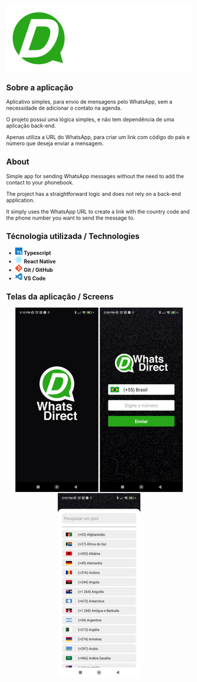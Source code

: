 <img align="center" src="https://raw.githubusercontent.com/rewerp/whatsDirect/07ec2095c72b9ddd3101f2de05bb5680e03e842b/src/assets/images/logoMain.svg" title="Whats Direct" />

## Sobre a aplicação

Aplicativo simples, para envio de mensagens pelo WhatsApp, sem a necessidade de adicionar o contato na agenda.

O projeto possuí uma lógica simples, e não tem dependência de uma aplicação back-end.

Apenas utiliza a URL do WhatsApp, para criar um link com código do país e número que deseja enviar a mensagem.

## About

Simple app for sending WhatsApp messages without the need to add the contact to your phonebook.

The project has a straightforward logic and does not rely on a back-end application.

It simply uses the WhatsApp URL to create a link with the country code and the phone number you want to send the message to.

## Técnologia utilizada / Technologies

* <img alt="Typescript" title="Typescript" height="20" width="20" src="https://raw.githubusercontent.com/rewerp/icons/0e439a058630db63e7356bdb1af3189b2f772bd7/devicons/typescript-plain.svg"> **Typescript**
* <img alt="React Native" title="React Native" height="20" width="20" src="https://raw.githubusercontent.com/rewerp/icons/0e439a058630db63e7356bdb1af3189b2f772bd7/devicons/react-original.svg"> **React Native**
* <img alt="Git" title="Git" height="20" width="20" src="https://raw.githubusercontent.com/rewerp/icons/0e439a058630db63e7356bdb1af3189b2f772bd7/devicons/git-original.svg"> **Git / GitHub**
* <img alt="VSCode" title="VS Code" height="20" width="20" src="https://raw.githubusercontent.com/rewerp/icons/ec13fe8d88a6c8acb8fd0275614fd9453bdd104b/devicons/vscode-original.svg"> **VS Code**

## Telas da aplicação / Screens
<div align="center">
  <img alt="Splash" title="Splash screen" height="500"  src="https://raw.githubusercontent.com/rewerp/whatsDirect/main/example-screens/whatsDirectScreen-00.jpg">
  <img alt="Splash" title="Splash screen" height="500" src="https://raw.githubusercontent.com/rewerp/whatsDirect/main/example-screens/whatsDirectScreen-01.jpg">
  <img alt="Splash" title="Splash screen" height="500" src="https://raw.githubusercontent.com/rewerp/whatsDirect/main/example-screens/whatsDirectScreen-02.jpg">
</div>
